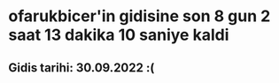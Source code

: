 # ofarukbicer'in gidisine son 8 gun 2 saat 13 dakika 10 saniye kaldi

## Gidis tarihi: 30.09.2022 :(